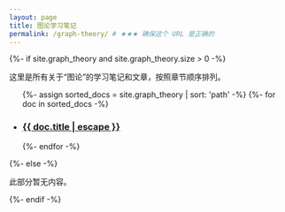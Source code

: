 ```yaml
---
layout: page
title: 图论学习笔记
permalink: /graph-theory/ # ★★★ 确保这个 URL 是正确的
---
```


<!-- 下面是遍历图论集合的代码 -->
{%- if site.graph_theory and site.graph_theory.size > 0 -%}
  <p>这里是所有关于“图论”的学习笔记和文章，按照章节顺序排列。</p>
  <ul class="post-list">
    {%- assign sorted_docs = site.graph_theory | sort: 'path' -%}
    {%- for doc in sorted_docs -%}
    <li>
      <h3>
        <a class="post-link" href="{{ doc.url | relative_url }}">
          {{ doc.title | escape }}
        </a>
      </h3>
    </li>
    {%- endfor -%}
  </ul>
{%- else -%}
  <p>此部分暂无内容。</p>
{%- endif -%}